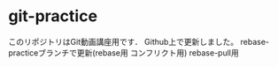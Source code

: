 # git-practice
このリポジトリはGit動画講座用です．
Github上で更新しました。
rebase-practiceブランチで更新(rebase用 コンフリクト用)
rebase-pull用
